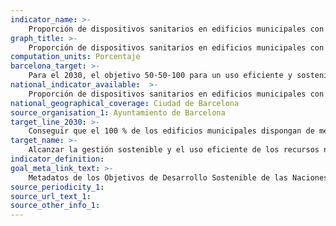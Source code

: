 ```yaml
---
indicator_name: >-
    Proporción de dispositivos sanitarios en edificios municipales con mecanismos de ahorro en consumo de agua
graph_title: >-
    Proporción de dispositivos sanitarios en edificios municipales con mecanismos de ahorro en consumo de agua
computation_units: Porcentaje
barcelona_target: >-
    Para el 2030, el objetivo 50-50-100 para un uso eficiente y sostenible de los recursos naturales
national_indicator_available:  >-
    Proporción de dispositivos sanitarios en edificios municipales con mecanismos de ahorro en consumo de agua
national_geographical_coverage: Ciudad de Barcelona
source_organisation_1: Ayuntamiento de Barcelona
target_line_2030: >-
    Conseguir que el 100 % de los edificios municipales dispongan de mecanismos de ahorro en el consumo de agua
target_name: >-
    Alcanzar la gestión sostenible y el uso eficiente de los recursos naturales
indicator_definition:
goal_meta_link_text: >-
    Metadatos de los Objetivos de Desarrollo Sostenible de las Naciones Unidas (pdf 894kB)
source_periodicity_1: 
source_url_text_1:
source_other_info_1:
---
```

